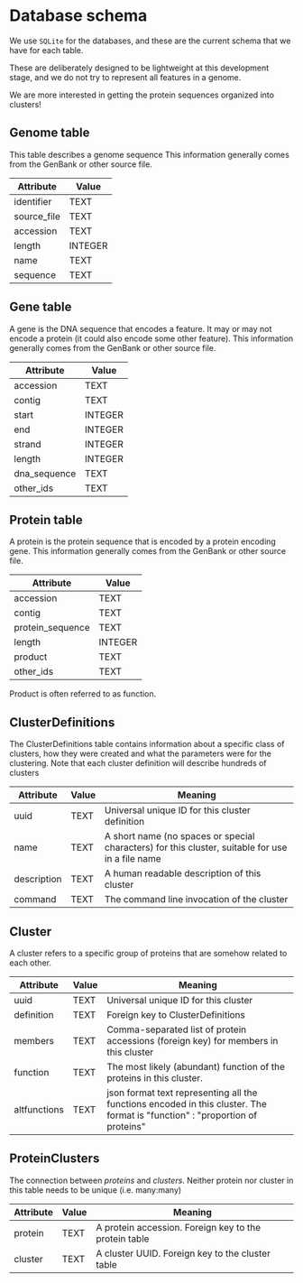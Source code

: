 # Database schema

We use `SQLite` for the databases, and these are the current schema that we have for each table.

These are deliberately designed to be lightweight at this development stage, and we do not try to represent all features in a genome.

We are more interested in getting the protein sequences organized into clusters!

## Genome table

This table describes a genome sequence
This information generally comes from the GenBank or other source file.

Attribute | Value
--- | ---
identifier | TEXT
source_file | TEXT
accession | TEXT
length | INTEGER
name | TEXT
sequence | TEXT

## Gene table

A gene is the DNA sequence that encodes a feature. It may or may not encode a protein (it could also encode some other feature).
This information generally comes from the GenBank or other source file.

Attribute | Value
--- | ---
accession | TEXT
contig | TEXT
start | INTEGER
end | INTEGER
strand | INTEGER
length | INTEGER
dna_sequence | TEXT
other_ids | TEXT

## Protein table

A protein is the protein sequence that is encoded by a protein encoding gene. 
This information generally comes from the GenBank or other source file.

Attribute | Value
--- | ---
accession | TEXT
contig | TEXT
protein_sequence | TEXT
length | INTEGER
product | TEXT
other_ids | TEXT

Product is often referred to as function.

## ClusterDefinitions

The ClusterDefinitions table contains information about a specific class of clusters, how they were created and what the parameters were for the clustering.
Note that each cluster definition will describe hundreds of clusters

Attribute | Value | Meaning
--- | --- | ---
uuid | TEXT | Universal unique ID for this cluster definition
name | TEXT | A short name (no spaces or special characters) for this cluster, suitable for use in a file name
description | TEXT | A human readable description of this cluster
command | TEXT | The command line invocation of the cluster


## Cluster

A cluster refers to a specific group of proteins that are somehow related to each other.

Attribute | Value | Meaning
--- | --- | ---
uuid | TEXT | Universal unique ID for this cluster
definition | TEXT | Foreign key to ClusterDefinitions
members | TEXT | Comma-separated list of protein accessions (foreign key) for members in this cluster
function | TEXT | The most likely (abundant) function of the proteins in this cluster.
altfunctions | TEXT | json format text representing all the functions encoded in this cluster. The format is "function" : "proportion of proteins"

## ProteinClusters

The connection between *proteins* and *clusters*. Neither protein nor cluster in this table needs to be unique (i.e. many:many)

Attribute | Value | Meaning
--- | --- | ---
protein | TEXT | A protein accession. Foreign key to the protein table
cluster | TEXT | A cluster UUID. Foreign key to the cluster table
